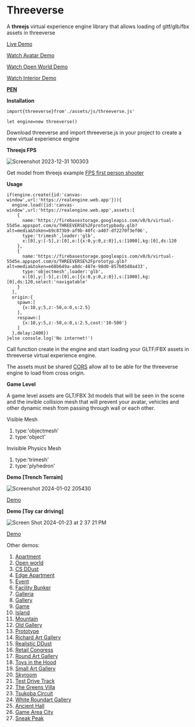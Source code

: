 # Threeverse
A **threejs** virtual experience engine library that allows loading of gltf/glb/fbx assets in threeverse

[Live Demo](https://theneoverse.web.app/#threeviewer&&crateria)

[Watch Avatar Demo](https://youtu.be/qDLx9W53mRM)

[Watch Open World Demo](https://youtu.be/zMgGJ2GS_Yo)

[Watch Interior Demo](https://youtu.be/caIVZHEn6QI)

[**PEN**](https://codepen.io/VeinSyct/pen/gbOyawz)

**Installation**
  
    import{threeverse}from'./assets/js/threeverse.js'
  
    let engine=new threeverse()

Download threeverse and import threeverse.js in your project to create a new virtual experience engine

**Threejs FPS**

![Screenshot 2023-12-31 100303](https://github.com/VeinSyct/Threeverse/assets/106228791/02310a1f-8f4d-4c45-8c77-7b51c76cb63f)

Get model from threejs example [FPS first person shooter](https://threejs.org/examples/?q=fps#games_fps)

**Usage**

    if(engine.create({id:'canvas-window',url:'https://realengine.web.app'})){
      engine.load({id:'canvas-window',url:'https://realengine.web.app',assets:[
        {
          name:'https://firebasestorage.googleapis.com/v0/b/virtual-55d5e.appspot.com/o/THREEVERSE%2Fprototypbody.glb?alt=media&token=b9c873b9-af9b-40fc-a407-df2270f3ef06',
          type:'trimesh',loader:'glb',
          x:[0],y:[-5],z:[0],o:[{x:0,y:0,z:0}],s:[1000],kg:[0],ds:120
        },
        {
          name:'https://firebasestorage.googleapis.com/v0/b/virtual-55d5e.appspot.com/o/THREEVERSE%2Fprototyp.glb?alt=media&token=e68b649a-a8dc-487e-98d0-857b05d8a433',
          type:'objectmesh',loader:'glb',
          x:[0],y:[-5],z:[0],o:[{x:0,y:0,z:0}],s:[1000],kg:[0],ds:120,select:'navigatable'
        }
      ],
      origin:{
        spawn:[
          {x:10,y:5,z:-50,o:0,s:2.5}
        ],
        respawn:[
          {x:10,y:5,z:-50,o:0,s:2.5,cost:'10-500'}
        ]
      },delay:2400})
    }else console.log('No internet!')

Call function create in the engine and start loading your GLTF/FBX assets in threeverse virtual experience engine.

The assets must be shared [CORS](https://developer.mozilla.org/en-US/docs/Web/HTTP/CORS) allow all to be able for the threeverse engine to load from cross origin.

**Game Level**

A game level assets are GLT/FBX 3d models that will be seen in the scene and the invible collision mesh that will prevent your avatar, vehicles and other dynamic mesh from passing through wall or each other.

Visible Mesh
  1. type:'objectmesh'
  2. type:'object'

Invisible Physics Mesh
  1. type:'trimesh'
  2. type:'plyhedron'

**Demo [Trench Terrain]**

![Screenshot 2024-01-02 205430](https://github.com/VeinSyct/Threeverse/assets/106228791/7dacc71b-32d4-4673-9450-1864bb21c8f8)

[Demo](https://virtualtour.web.app/#tours=trenchterrain)

**Demo [Toy car driving]**

![Screen Shot 2024-01-23 at 2 37 21 PM](https://github.com/VeinSyct/Threeverse/assets/106228791/2c8dde8a-7ba7-43b3-be67-c7fb4507931f)

[Demo](https://virtualtour.web.app/#tours=rtih)

Other demos:

1. [Apartment](https://virtualtour.web.app/#tours=apartment)
2. [Open world](https://theneoverse.web.app/#threeviewer&&crateria)
3. [CS DDust](https://virtualtour.web.app/#tours=csddust)
4. [Edge Apartment](https://virtualtour.web.app/#tours=edge-apartment)
5. [Event](https://virtualtour.web.app/#tours=event)
6. [Facility Bunker](https://virtualtour.web.app/#tours=fb)
7. [Galleria](https://virtualtour.web.app/#tours=galleria)
8. [Gallery](https://virtualtour.web.app/#tours=gallery)
9. [Game](https://virtualtour.web.app/#tours=game)
10. [Island](https://virtualtour.web.app/#tours=island)
11. [Mountain](https://virtualtour.web.app/#tours=mountain)
12. [Old Gallery](https://virtualtour.web.app/#tours=old-gallery)
13. [Prototype](https://virtualtour.web.app/#tours=prototype)
14. [Richard Art Gallery](https://virtualtour.web.app/#tours=rag)
15. [Realistic DDust](https://virtualtour.web.app/#tours=realddust)
16. [Retail Congress](https://virtualtour.web.app/#tours=retailcongress)
17. [Round Art Gallery](https://virtualtour.web.app/#tours=round-art-gallery)
18. [Toys in the Hood](https://virtualtour.web.app/#tours=tih)
19. [Small Art Gallery](https://virtualtour.web.app/#tours=sag)
20. [Skyroom](https://virtualtour.web.app/#tours=skyroom)
21. [Test Drive Track](https://virtualtour.web.app/#tours=tdt)
22. [The Greens Villa](https://virtualtour.web.app/#tours=tgv)
23. [Tsukoba Circuit](https://virtualtour.web.app/#tours=tsukobacircuit)
24. [White Roundart Gallery](https://virtualtour.web.app/#tours=wrag)
25. [Ancient Hall](https://virtualtour.web.app/#tours=ancient-hall)
26. [Game Area City](https://virtualtour.web.app/#tours=gac)
27. [Sneak Peak](https://virtualtour.web.app/#tous=sneakpeak)
